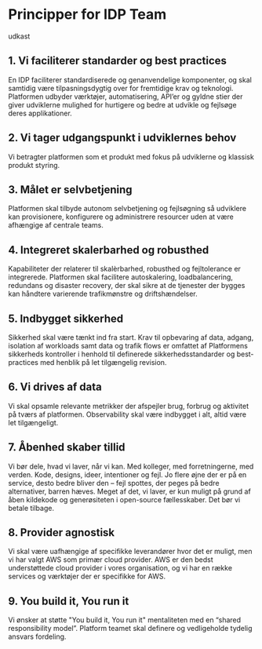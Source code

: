 # Principper for IDP Team 

udkast

## 1. Vi faciliterer standarder og best practices

En IDP faciliterer standardiserede og genanvendelige komponenter, og skal samtidig være tilpasningsdygtig
over for fremtidige krav og teknologi. Platformen udbyder værktøjer, automatisering, API’er og gyldne stier 
der giver udviklerne mulighed for hurtigere og bedre at udvikle og fejlsøge deres applikationer.

## 2. Vi tager udgangspunkt i udviklernes behov

Vi betragter platformen som et produkt med fokus på udviklerne og klassisk produkt styring.

## 3. Målet er selvbetjening

Platformen skal tilbyde autonom selvbetjening og fejlsøgning så udviklere kan provisionere, konfigurere og 
administrere resourcer uden at være afhængige af centrale teams.

## 4. Integreret skalerbarhed og robusthed

Kapabiliteter der relaterer til skalèrbarhed, robusthed og fejltolerance er integrerede. Platformen skal facilitere 
autoskalering, loadbalancering, redundans og disaster recovery, der skal sikre at de tjenester der bygges kan håndtere 
varierende trafikmønstre og driftshændelser.

## 5. Indbygget sikkerhed

Sikkerhed skal være tænkt ind fra start. Krav til opbevaring af data, adgang, isolation af workloads samt data og 
trafik flows er omfattet af Platformens sikkerheds kontroller i henhold til definerede sikkerhedsstandarder og 
best-practices med henblik på let tilgængelig revision.

## 6. Vi drives af data

Vi skal opsamle relevante metrikker der afspejler brug, forbrug og aktivitet på tværs af platformen. 
Observability skal være indbygget i alt, altid være let tilgængeligt.

## 7. Åbenhed skaber tillid

Vi bør dele, hvad vi laver, når vi kan. Med kolleger, med forretningerne, med verden. Kode, designs, ideer, intentioner og fejl. 
Jo flere øjne der er på en service, desto bedre bliver den – fejl spottes, der peges på bedre alternativer, barren hæves. 
Meget af det, vi laver, er kun muligt på grund af åben kildekode og generøsiteten i open-source fællesskaber. Det bør vi betale tilbage.

## 8. Provider agnostisk

Vi skal være uafhængige af specifikke leverandører hvor det er muligt, men vi har valgt AWS som primær cloud provider. 
AWS er den bedst understøttede cloud provider i vores organisation, og vi har en række services og værktøjer der er specifikke for AWS.

## 9. You build it, You run it 

Vi ønsker at støtte "You build it, You run it" mentaliteten med en “shared responsibility model”. 
Platform teamet skal definere og vedligeholde tydelig ansvars fordeling.


